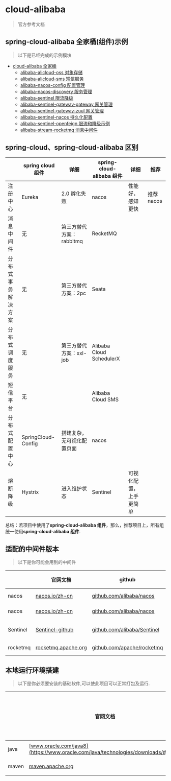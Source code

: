# cloud-alibaba

> 官方参考文档


## spring-cloud-alibaba 全家桶(组件)示例

> 以下是已经完成的示例模块

- [cloud-alibaba 全家桶]()
    - [alibaba-alicloud-oss 对象存储](./alibaba-alicloud-oss)
    - [alibaba-alicloud-sms 短信服务](./alibaba-alicloud-sms)
    - [alibaba-nacos-config 配置管理](./alibaba-nacos-config)
    - [alibaba-nacos-discovery 服务管理](./alibaba-nacos-discovery)
    - [alibaba-sentinel 限流降级](./alibaba-sentinel)
    - [alibaba-sentinel-gateway-gateway 网关管理](./alibaba-sentinel-gateway-gateway)
    - [alibaba-sentinel-gateway-zuul 网关管理](./alibaba-sentinel-gateway-zuul)
    - [alibaba-sentinel-nacos 持久化配置](./alibaba-sentinel-nacos)
    - [alibaba-sentinel-openfeign 限流和降级示例](./alibaba-sentinel-openfeign)
    - [alibaba-stream-rocketmq 消息中间件](./alibaba-stream-rocketmq)


## spring-cloud、spring-cloud-alibaba 区别

|                    | spring cloud 组件 | 详细  | spring-cloud-alibaba 组件  | 详细  |  推荐  |
| ----------------- | ---------- | ---------- | ---------- | ---------- | ---------- | 
| 注册中心           | Eureka    | 2.0 孵化失败 | nacos  | 性能好，感知更快  | 推荐nacos |
| 消息中间件         | 无  | 第三方替代方案：rabbitmq  | RecketMQ  |   |  |
| 分布式事务解决方案  | 无  |  第三方替代方案：2pc | Seata  |   |  |
| 分布式调度服务	    | 无  |  第三方替代方案：xxl-job            | Alibaba Cloud SchedulerX  |   |  |
| 短信平台           | 无  |               | Alibaba Cloud  SMS  |   |  |
| 分布式配置中心      | SpringCloud-Config  | 搭建复杂，无可视化配置页面   | nacos   |   |  |
| 熔断降级           | Hystrix  |   进入维护状态      | 	Sentinel  | 可视化配置，上手更简单  |  |

总结：若项目中使用了**spring-cloud-alibaba 组件**，那么，推荐项目上，所有组统一使用**spring-cloud-alibaba 组件**.

## 适配的中间件版本

> 以下是你可能会用到的中间件

|                    | 官网文档 | github  | 使用版本下载  | 详细  |  推荐  |
| ----------------- | ---------- | ---------- | ---------- | ---------- | ---------- | 
| nacos            | [nacos.io/zh-cn](https://nacos.io/zh-cn/)          | [github.com/alibaba/nacos](https://github.com/alibaba/nacos) | [nacos-1.4.2](https://github.com/alibaba/nacos/releases/tag/1.4.2)  |   |  |
| nacos            | [nacos.io/zh-cn](https://nacos.io/zh-cn/)          | [github.com/alibaba/nacos](https://github.com/alibaba/nacos) | [nacos-2.1.0](https://github.com/alibaba/nacos/releases/tag/2.1.0)  | 搭配dubbo3.x  |  |
| Sentinel         | [Sentinel-github](https://github.com/alibaba/Sentinel) | [github.com/alibaba/Sentinel](https://github.com/alibaba/Sentinel) | [sentinel-dashboard-1.8.2.jar](https://github.com/alibaba/Sentinel/releases)  |   |  |
| rocketmq         | [rocketmq.apache.org](http://rocketmq.apache.org/) | [github.com/apache/rocketmq](https://github.com/apache/rocketmq) | [rocketmq-4.9.1](https://www.apache.org/dyn/closer.cgi?path=rocketmq/4.9.1/rocketmq-all-4.9.1-source-release.zip)  |   |  |

## 本地运行环境搭建

> 以下是你必须要安装的基础软件,可以使此项目可以正常打包及运行.

|       | 官网文档                                                                              | github  | 使用版本下载                                                                       | 详细  | 是否必须安装 |
|-------|-----------------------------------------------------------------------------------| ---------- |------------------------------------------------------------------------------| ---------- |--------| 
| java  | [www.oracle.com/java8](https://www.oracle.com/java/technologies/downloads/#java8) |  | [java8 downloads](https://www.oracle.com/java/technologies/downloads/#java8) |   | **必须** |
| maven | [maven.apache.org](https://maven.apache.org/)                                     |  | [maven3.6.2 downloads](https://maven.apache.org/download.cgi)                |   | **必须** |





